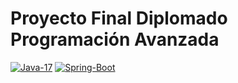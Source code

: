 # Proyecto Final Diplomado Programación Avanzada

[![Java-17](https://img.shields.io/badge/Java-17-red.svg?style=flat&logo=Java&logoColor=white)](https://www.oracle.com/technetwork/java/javase/downloads/jdk11-downloads-5066655.html)
[![Spring-Boot](https://img.shields.io/badge/Spring%20Boot-2.6.9-green.svg?style=flat&logo=Springt&logoColor=white)](https://spring.io/projects/spring-boot)
